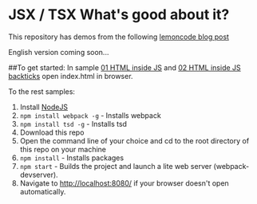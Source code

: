 # JSX / TSX What's good about it?

This repository has demos from the following [lemoncode blog post](http://www.formacion.lemoncode.net/lemoncode-blog/2016/3/31/jsx-tsx-que-tiene-de-bueno)

English version coming soon...

##To get started:
In sample [01 HTML inside JS](https://github.com/Lemoncode/MaterialPostTSX/tree/master/01%20HTML%20inside%20JS) and [02 HTML inside JS backticks](https://github.com/Lemoncode/MaterialPostTSX/tree/master/02%20HTML%20inside%20JS%20backticks) open index.html in browser.

To the rest samples:

1. Install [NodeJS](http://www.nodejs.org)  
2. `npm install webpack -g` - Installs webpack
3. `npm install tsd -g` - Installs tsd
4. Download this repo
5. Open the command line of your choice and cd to the root directory of this repo on your machine  
6. `npm install` - Installs packages
7. `npm start` - Builds the project and launch a lite web server (webpack-devserver).
8. Navigate to [http://localhost:8080/](http://localhost:8080/) if your browser doesn't open automatically.
